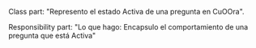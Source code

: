 Class part:  "Represento el estado Activa de una pregunta  en CuOOra".

Responsibility part: "Lo que hago:  Encapsulo el comportamiento de una pregunta que está Activa"


